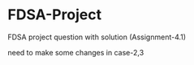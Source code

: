 # FDSA-Project
FDSA project question with solution (Assignment-4.1)


need to make some changes in case-2,3
